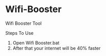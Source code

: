 # Wifi-Booster
Wifi Booster Tool

Steps To Use

1. Open Wifi Booster.bat
2. After that your internet will be 40% faster
